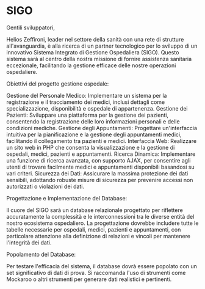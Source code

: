 # SIGO
Gentili sviluppatori,

Helios Zeffironi, leader nel settore della sanità con una rete di strutture all'avanguardia, è alla ricerca di un partner tecnologico per lo sviluppo di un innovativo Sistema Integrato di Gestione Ospedaliera (SIGO). Questo sistema sarà al centro della nostra missione di fornire assistenza sanitaria eccezionale, facilitando la gestione efficace delle nostre operazioni ospedaliere.

Obiettivi del progetto gestione ospedale:

Gestione del Personale Medico: Implementare un sistema per la registrazione e il tracciamento dei medici, inclusi dettagli come specializzazione, disponibilità e ospedale di appartenenza.
Gestione dei Pazienti: Sviluppare una piattaforma per la gestione dei pazienti, consentendo la registrazione delle loro informazioni personali e delle condizioni mediche.
Gestione degli Appuntamenti: Progettare un'interfaccia intuitiva per la pianificazione e la gestione degli appuntamenti medici, facilitando il collegamento tra pazienti e medici.
Interfaccia Web: Realizzare un sito web in PHP che consenta la visualizzazione e la gestione di ospedali, medici, pazienti e appuntamenti. 
Ricerca Dinamica: Implementare una funzione di ricerca avanzata, con supporto AJAX, per consentire agli utenti di trovare facilmente medici e appuntamenti disponibili basandosi su vari criteri.
Sicurezza dei Dati: Assicurare la massima protezione dei dati sensibili, adottando robuste misure di sicurezza per prevenire accessi non autorizzati o violazioni dei dati.

Progettazione e Implementazione del Database:

Il cuore del SIGO sarà un database relazionale progettato per riflettere accuratamente la complessità e le interconnessioni tra le diverse entità del nostro ecosistema ospedaliero. La progettazione dovrebbe includere tutte le tabelle necessarie per ospedali, medici, pazienti e appuntamenti, con particolare attenzione alla definizione di relazioni e vincoli per mantenere l'integrità dei dati.

Popolamento del Database:

Per testare l'efficacia del sistema, il database dovrà essere popolato con un set significativo di dati di prova. Si raccomanda l'uso di strumenti come Mockaroo o altri strumenti per generare dati realistici e pertinenti.
